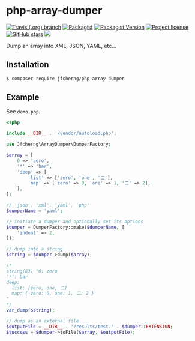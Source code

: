 # php-array-dumper

<a href="https://travis-ci.org/jfcherng/php-array-dumper"><img alt="Travis (.org) branch" src="https://img.shields.io/travis/jfcherng/php-array-dumper/master"></a>
<a href="https://packagist.org/packages/jfcherng/php-array-dumper"><img alt="Packagist" src="https://img.shields.io/packagist/dt/jfcherng/php-array-dumper"></a>
<a href="https://packagist.org/packages/jfcherng/php-array-dumper"><img alt="Packagist Version" src="https://img.shields.io/packagist/v/jfcherng/php-array-dumper"></a>
<a href="https://github.com/jfcherng/php-array-dumper/blob/master/LICENSE"><img alt="Project license" src="https://img.shields.io/github/license/jfcherng/php-array-dumper"></a>
<a href="https://github.com/jfcherng/php-array-dumper/stargazers"><img alt="GitHub stars" src="https://img.shields.io/github/stars/jfcherng/php-array-dumper?logo=github"></a>
<a href="https://www.paypal.me/jfcherng/5usd" title="Donate to this project using Paypal"><img src="https://img.shields.io/badge/paypal-donate-blue.svg?logo=paypal" /></a>

Dump an array into XML, JSON, YAML, etc...


## Installation

```bash
$ composer require jfcherng/php-array-dumper
```


## Example

See `demo.php`.

```php
<?php

include __DIR__ . '/vendor/autoload.php';

use Jfcherng\ArrayDumper\DumperFactory;

$array = [
    0 => 'zero',
    '*' => 'bar',
    'deep' => [
        'list' => ['zero', 'one', '二'],
        'map' => ['zero' => 0, 'one' => 1, '二' => 2],
    ],
];

// 'json', 'xml', 'yaml', 'php'
$dumperName = 'yaml';

// initiate a dumper and optionally set its options
$dumper = DumperFactory::make($dumperName, [
    'indent' => 2,
]);

// dump into a string
$string = $dumper->dump($array);

/*
string(83) "0: zero
'*': bar
deep:
  list: [zero, one, 二]
  map: { zero: 0, one: 1, 二: 2 }
"
*/
var_dump($string);

// dump as an external file
$outputFile = __DIR__ . '/results/test.' . $dumper::EXTENSION;
$success = $dumper->toFile($array, $outputFile);
```
